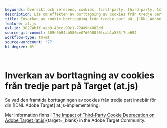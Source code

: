 ```yaml
---
keywords: Översikt och referens, cookies, first-party, third-party, 1st-party, third-party, first party, third party, 1st party, 3rd party, at.js
description: Läs om effekten av borttagning av cookies från tredje part på  [!DNL Adobe Target] (at.js)
title: Inverkan av cookie-borttagning från tredje part på  [!DNL Adobe Target] (at.js)
feature: at.js
exl-id: 3827abff-aeb9-40cc-99c1-72409d4082dd
source-git-commit: 309e5b94cb580ce07d6900f0fcab1a585f7ce694
workflow-type: tm+mt
source-wordcount: '77'
ht-degree: 0%

---
```


# Inverkan av borttagning av cookies från tredje part på Target (at.js)

Se vad den framtida borttagningen av cookies från tredje part innebär för din [!DNL Adobe Target] at.js-implementering.

Mer information finns i [The Impact of Third-Party Cookie Deprecation on Adobe Target (at.js)](https://experienceleaguecommunities.adobe.com/t5/adobe-target-blogs/the-impact-of-third-party-cookie-deprecation-on-adobe-target-at/ba-p/661615?search=Third%20Party%20Cookie%20Deprecation){target=_blank} in the Adobe Target Community.
